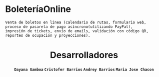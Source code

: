 # BoleteríaOnline
```
Venta de boletos en línea (calendario de rutas, formulario web, proceso de pasarela de pago asíncrono(utilizando PayPal), 
impresión de tickets, envío de emails, validación con código QR, reportes de ocupación y proyecciones).
```
<h1 align="center">
    Desarrolladores
</h1>

<h4 align="center">
  <code>Dayana Gamboa</code>
  <code>Cristofer Barrios</code>
  <code>Andrey Barrios</code>
  <code>Maria Jose Chacon</code>
</h4>

